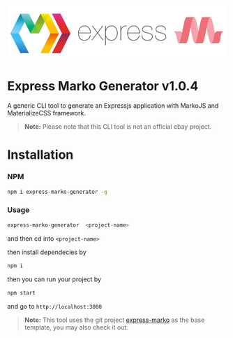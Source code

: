 ![express-marko-logo](https://raw.githubusercontent.com/SandeepVattapparambil/express-marko-generator/master/logo.png)
# Express Marko Generator v1.0.4
A generic CLI tool to generate an Expressjs application with MarkoJS and MaterializeCSS framework.
> **Note:**  Please note that this CLI tool is not an official ebay project.

# Installation
### NPM
```sh
npm i express-marko-generator -g
```

### Usage
```sh
express-marko-generator  <project-name>
```
and then cd into ```<project-name>```

then install dependecies by
```sh
npm i
```

then you can run your project by
```sh
npm start
```
and go to ```http://localhost:3000```

> **Note:**  This tool uses the git project [express-marko](https://github.com/SandeepVattapparambil/express-marko) as the base template, you may also check it out.